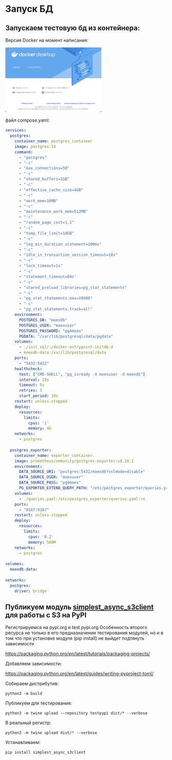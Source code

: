# Запуск БД

## Запускаем тестовую бд из контейнера:

Версия Docker на момент написания: 

[//]: # (![docker desktop]&#40;../../docs/img/docker_bundle_version.png&#41;)
<img src="../docs/img/docker_bundle_version.png" width="300">

файл compose.yaml:

```yaml
services:
  postgres:
    container_name: postgres_container
    image: postgres:14
    command:
      - "postgres"
      - "-c"
      - "max_connections=50"
      - "-c"
      - "shared_buffers=1GB"
      - "-c"
      - "effective_cache_size=4GB"
      - "-c"
      - "work_mem=16MB"
      - "-c"
      - "maintenance_work_mem=512MB"
      - "-c"
      - "random_page_cost=1.1"
      - "-c"
      - "temp_file_limit=10GB"
      - "-c"
      - "log_min_duration_statement=200ms"
      - "-c"
      - "idle_in_transaction_session_timeout=10s"
      - "-c"
      - "lock_timeout=1s"
      - "-c"
      - "statement_timeout=60s"
      - "-c"
      - "shared_preload_libraries=pg_stat_statements"
      - "-c"
      - "pg_stat_statements.max=10000"
      - "-c"
      - "pg_stat_statements.track=all"
    environment:
      POSTGRES_DB: "moexdb"
      POSTGRES_USER: "moexuser"
      POSTGRES_PASSWORD: "pg4moex"
      PGDATA: "/var/lib/postgresql/data/pgdata"
    volumes:
      - ./init_sql/:/docker-entrypoint-initdb.d
      - moexdb-data:/var/lib/postgresql/data
    ports:
      - "5432:5432"
    healthcheck:
      test: ["CMD-SHELL", "pg_isready -U moexuser -d moexdb"]
      interval: 10s
      timeout: 5s
      retries: 5
      start_period: 10s
    restart: unless-stopped
    deploy:
      resources:
        limits:
          cpus: '1'
          memory: 4G
    networks:
      - postgres

  postgres_exporter:
    container_name: exporter_container
    image: prometheuscommunity/postgres-exporter:v0.10.1
    environment:
      DATA_SOURCE_URI: "postgres:5432/moexdb?sslmode=disable"
      DATA_SOURCE_USER: "moexuser"
      DATA_SOURCE_PASS: "pg4moex"
      PG_EXPORTER_EXTEND_QUERY_PATH: "/etc/postgres_exporter/queries.yaml"
    volumes:
      - ./queries.yaml:/etc/postgres_exporter/queries.yaml:ro
    ports:
      - "9187:9187"
    restart: unless-stopped
    deploy:
      resources:
        limits:
          cpus: '0.2'
          memory: 500M
    networks:
      - postgres

volumes:
  moexdb-data:

networks:
  postgres:
    driver: bridge
```

## Публикуем модуль [simplest_async_s3client](https://pypi.org/project/simplest-async-s3client/) для работы с S3 на PyPI

Регистрируемся на pypi.org и test.pypi.org
Особенность второго ресурса не только в его предназначении тестирования модулей, но и в том что при установке модуля 
(pip install) не выйдет подтянуть зависимости

https://packaging.python.org/en/latest/tutorials/packaging-projects/

Добавляем зависимости:

https://packaging.python.org/en/latest/guides/writing-pyproject-toml/

Собираем дистрибутив:

```shell
python3 -m build
```

Публикуем для тестирования:

```shell
python3 -m twine upload --repository testpypi dist/* --verbose
```

В реальный регистр:

```shell
python3 -m twine upload dist/* --verbose 
```

Устанавливаем:

```shell
pip install simplest_async_s3client
```